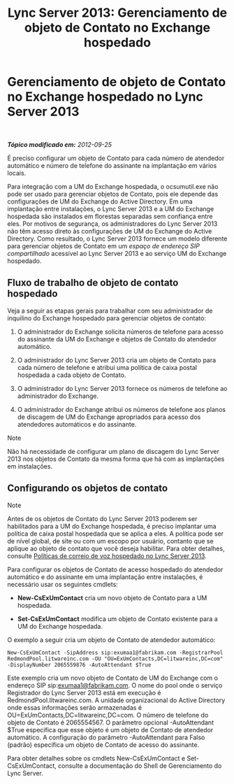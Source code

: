 ﻿---
title: 'Lync Server 2013: Gerenciamento de objeto de Contato no Exchange hospedado'
TOCTitle: Gerenciamento de objeto de Contato no Exchange hospedado
ms:assetid: eead9d76-bc4f-4c1c-9779-683cb7a88410
ms:mtpsurl: https://technet.microsoft.com/pt-br/library/Gg412978(v=OCS.15)
ms:contentKeyID: 49308523
ms.date: 05/19/2016
mtps_version: v=OCS.15
ms.translationtype: HT
---

# Gerenciamento de objeto de Contato no Exchange hospedado no Lync Server 2013

 

_**Tópico modificado em:** 2012-09-25_

É preciso configurar um objeto de Contato para cada número de atendedor automático e número de telefone do assinante na implantação em vários locais.

Para integração com a UM do Exchange hospedada, o ocsumutil.exe não pode ser usado para gerenciar objetos de Contato, pois ele depende das configurações de UM do Exchange do Active Directory. Em uma implantação entre instalações, o Lync Server 2013 e a UM do Exchange hospedada são instalados em florestas separadas sem confiança entre eles. Por motivos de segurança, os administradores do Lync Server 2013 não têm acesso direto às configurações de UM do Exchange do Active Directory. Como resultado, o Lync Server 2013 fornece um modelo diferente para gerenciar objetos de Contato em um *espaço de endereço SIP compartilhado* acessível ao Lync Server 2013 e ao serviço UM do Exchange hospedado.

## Fluxo de trabalho de objeto de contato hospedado

Veja a seguir as etapas gerais para trabalhar com seu administrador de inquilino do Exchange hospedado para gerenciar objetos de contato:

1.  O administrador do Exchange solicita números de telefone para acesso do assinante da UM do Exchange e objetos de Contato do atendedor automático.

2.  O administrador do Lync Server 2013 cria um objeto de Contato para cada número de telefone e atribui uma política de caixa postal hospedada a cada objeto de Contato.

3.  O administrador do Lync Server 2013 fornece os números de telefone ao administrador do Exchange.

4.  O administrador do Exchange atribui os números de telefone aos planos de discagem de UM do Exchange apropriados para acesso dos atendedores automáticos e do assinante.

> [!NOTE]  
> Não há necessidade de configurar um plano de discagem do Lync Server 2013 nos objetos de Contato da mesma forma que há com as implantações em instalações.

## Configurando os objetos de contato

> [!NOTE]  
> Antes de os objetos de Contato do Lync Server 2013 poderem ser habilitados para a UM do Exchange hospedada, é preciso implantar uma política de caixa postal hospedada que se aplica a eles. A política pode ser de nível global, de site ou com um escopo por usuário, contanto que se aplique ao objeto de contato que você deseja habilitar. Para obter detalhes, consulte <a href="lync-server-2013-hosted-voice-mail-policies.md">Políticas de correio de voz hospedado no Lync Server 2013</a>.

Para configurar os objetos de Contato de acesso hospedado do atendedor automático e do assinante em uma implantação entre instalações, é necessário usar os seguintes cmdlets:

  - **New-CsExUmContact** cria um novo objeto de Contato para a UM hospedada.

  - **Set-CsExUmContact** modifica um objeto de Contato existente para a UM do Exchange hospedada.

O exemplo a seguir cria um objeto de Contato de atendedor automático:

    New-CsExUmContact -SipAddress sip:exumaa1@fabrikam.com -RegistrarPool RedmondPool.litwareinc.com -OU "OU=ExUmContacts,DC=litwareinc,DC=com" -DisplayNumber 2065559876 -AutoAttendant $True

Este exemplo cria um novo objeto de Contato de UM do Exchange com o endereço SIP sip:exumaa1@fabrikam.com. O nome do pool onde o serviço Registrador do Lync Server 2013 está em execução é RedmondPool.litwareinc.com. A unidade organizacional do Active Directory onde essas informações serão armazenadas é OU=ExUmContacts,DC=litwareinc,DC=com. O número de telefone do objeto de Contato é 2065554567. O parâmetro opcional -AutoAttendant $True especifica que esse objeto é um objeto de Contato de atendedor automático. A configuração do parâmetro -AutoAttendant para Falso (padrão) especifica um objeto de Contato de acesso do assinante.

Para obter detalhes sobre os cmdlets New-CsExUmContact e Set-CsExUmContact, consulte a documentação do Shell de Gerenciamento do Lync Server.

